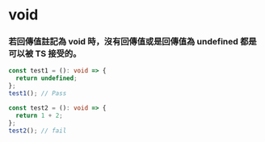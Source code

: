 # void

### 若回傳值註記為 void 時，沒有回傳值或是回傳值為 undefined 都是可以被 TS 接受的。

```typescript
const test1 = (): void => {
  return undefined;
};
test1(); // Pass

const test2 = (): void => {
  return 1 + 2;
};
test2(); // fail
```
